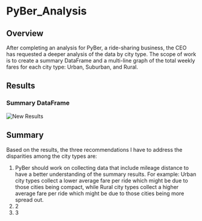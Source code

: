 # PyBer_Analysis

## Overview

After completing an analysis for PyBer, a ride-sharing business, the CEO has requested a deeper analysis of the data by city type. The scope of work is to create a summary DataFrame and a multi-line graph of the total weekly fares for each city type: Urban, Suburban, and Rural. 

## Results

### Summary DataFrame

![New Results](/analysis/new_summary_df.png)

### 

## Summary

Based on the results, the three recommendations I have to address the disparities among the city types are:
1. PyBer should work on collecting data that include mileage distance to have a better understanding of the summary results. For example: Urban city types collect a lower average fare per ride which might be due to those cities being compact, while Rural city types collect a higher average fare per ride which might be due to those cities being more spread out.
2. 2
3. 3
